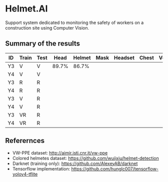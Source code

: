 # Helmet.AI
Support system dedicated to monitoring the safety of workers on a construction site using Computer Vision.

## Summary of the results

ID | Train | Test | Head | Helmet | Mask | Headset | Chest | Vest | Person | mAP
-- | ----- | ---- | ---- | ------ | ---- | ------- | ----- | ---- | ------ | ---
Y3 | V | V  | 89.7% | 86.7% | 
Y4 | V | V  |
Y3 | R | R  |
Y4 | R | R  |
Y3 | V | R  |
Y4 | V | R  |
Y3 | VR | R |
Y4 | VR | R |




## Referernces
- VW-PPE dataset: http://aimir.isti.cnr.it/vw-ppe
- Colored helmetes dataset: https://github.com/wujixiu/helmet-detection
- Darknet (training only): https://github.com/AlexeyAB/darknet
- Tensorflow implementation: https://github.com/hunglc007/tensorflow-yolov4-tflite
